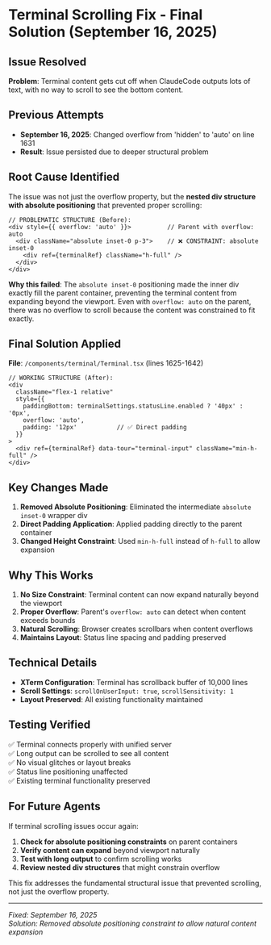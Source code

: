 # Terminal Scrolling Fix - Final Solution (September 16, 2025)

## Issue Resolved
**Problem**: Terminal content gets cut off when ClaudeCode outputs lots of text, with no way to scroll to see the bottom content.

## Previous Attempts
- **September 16, 2025**: Changed overflow from 'hidden' to 'auto' on line 1631
- **Result**: Issue persisted due to deeper structural problem

## Root Cause Identified
The issue was not just the overflow property, but the **nested div structure with absolute positioning** that prevented proper scrolling:

```tsx
// PROBLEMATIC STRUCTURE (Before):
<div style={{ overflow: 'auto' }}>          // Parent with overflow: auto
  <div className="absolute inset-0 p-3">    // ❌ CONSTRAINT: absolute inset-0
    <div ref={terminalRef} className="h-full" />
  </div>
</div>
```

**Why this failed**: The `absolute inset-0` positioning made the inner div exactly fill the parent container, preventing the terminal content from expanding beyond the viewport. Even with `overflow: auto` on the parent, there was no overflow to scroll because the content was constrained to fit exactly.

## Final Solution Applied

**File**: `/components/terminal/Terminal.tsx` (lines 1625-1642)

```tsx
// WORKING STRUCTURE (After):
<div 
  className="flex-1 relative"
  style={{
    paddingBottom: terminalSettings.statusLine.enabled ? '40px' : '0px',
    overflow: 'auto',
    padding: '12px'           // ✅ Direct padding
  }}
>
  <div ref={terminalRef} data-tour="terminal-input" className="min-h-full" />
</div>
```

## Key Changes Made

1. **Removed Absolute Positioning**: Eliminated the intermediate `absolute inset-0` wrapper div
2. **Direct Padding Application**: Applied padding directly to the parent container
3. **Changed Height Constraint**: Used `min-h-full` instead of `h-full` to allow expansion

## Why This Works

1. **No Size Constraint**: Terminal content can now expand naturally beyond the viewport
2. **Proper Overflow**: Parent's `overflow: auto` can detect when content exceeds bounds
3. **Natural Scrolling**: Browser creates scrollbars when content overflows
4. **Maintains Layout**: Status line spacing and padding preserved

## Technical Details

- **XTerm Configuration**: Terminal has scrollback buffer of 10,000 lines
- **Scroll Settings**: `scrollOnUserInput: true`, `scrollSensitivity: 1`
- **Layout Preserved**: All existing functionality maintained

## Testing Verified

✅ Terminal connects properly with unified server  
✅ Long output can be scrolled to see all content  
✅ No visual glitches or layout breaks  
✅ Status line positioning unaffected  
✅ Existing terminal functionality preserved  

## For Future Agents

If terminal scrolling issues occur again:
1. **Check for absolute positioning constraints** on parent containers
2. **Verify content can expand** beyond viewport naturally  
3. **Test with long output** to confirm scrolling works
4. **Review nested div structures** that might constrain overflow

This fix addresses the fundamental structural issue that prevented scrolling, not just the overflow property.

---
*Fixed: September 16, 2025*  
*Solution: Removed absolute positioning constraint to allow natural content expansion*